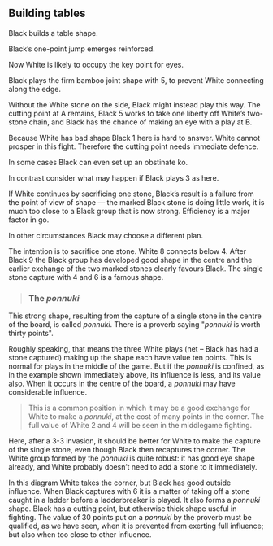 ## Building tables

Black builds a table shape.

<!-- fig. 1.2.1 -->
Black’s one-point jump emerges reinforced.

<!-- fig. 1.2.2 -->
Now White is likely to occupy the key point for eyes.

<!-- fig. 1.2.3 -->
Black plays the firm bamboo joint shape with 5, to prevent White connecting along the edge.

<!-- fig. 1.2.4 -->
Without the White stone on the side, Black might instead play this way. The cutting point at A remains, Black 5 works to take one liberty off White’s two-stone chain, and Black has the chance of making an eye with a play at B.

<!-- fig. 1.2.5 -->
Because White has bad shape Black 1 here is hard to answer. White cannot prosper in this fight. Therefore the cutting point needs immediate defence.

<!-- fig. 1.2.6 -->
In some cases Black can even set up an obstinate ko.

<!-- fig. 1.2.7 -->
In contrast consider what may happen if Black plays 3 as here.

<!-- fig. 1.2.8 -->
If White continues by sacrificing one stone, Black’s result is a failure from the point of view of shape — the marked Black stone is doing little work, it is much too close to a Black group that is now strong. Efficiency is a major factor in go.

<!-- fig. 1.2.9 -->
In other circumstances Black may choose a different plan.

<!-- fig. 1.2.10 -->
The intention is to sacrifice one stone. White 8 connects below 4. After Black 9 the Black group has developed good shape in the centre and the earlier exchange of the two marked stones clearly favours Black. The single stone capture with 4 and 6 is a famous shape.

> ### The _ponnuki_
>
> <!-- fig. 1.2.11 -->
This strong shape, resulting from the capture of a single stone in the centre of the board, is called _ponnuki_. There is a proverb saying "_ponnuki_ is worth thirty points".
>
Roughly speaking, that means the three White plays (net – Black has had a stone captured) making up the shape each have
value ten points. This is normal for plays in the middle of the game. But if the _ponnuki_ is confined, as in the example shown immediately above, its influence is less, and its value also. When it occurs in the centre of the board, a _ponnuki_ may have considerable influence.
>
> <!-- fig. 1.2.12 -->
> This is a common position in which it may be a good exchange for White to make a _ponnuki_, at the cost of many points in the corner. The full value of White 2 and 4 will be seen in the middlegame fighting.
>
> <!-- fig. 1.2.13 -->
Here, after a 3-3 invasion, it should be better for White to make the capture of the single stone, even though Black then recaptures the corner. The White group formed by the _ponnuki_ is quite robust: it has good eye shape already, and White probably doesn’t need to add a stone to it immediately.
>
> <!-- fig. 1.2.13 -->
In this diagram White takes the corner, but Black has good outside influence. When Black captures with 6 it is a matter of taking off a stone caught in a ladder before a ladderbreaker is played. It also forms a _ponnuki_ shape. Black has a cutting point, but otherwise thick shape useful in fighting. The value of 30 points put on a _ponnuki_ by the proverb must be qualified, as we have seen, when it is prevented from exerting full influence; but also when too close to other influence.